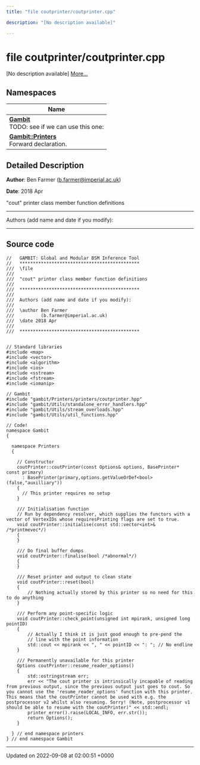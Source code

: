 ```yaml
---
title: "file coutprinter/coutprinter.cpp"

description: "[No description available]"

---
```


# file coutprinter/coutprinter.cpp

[No description available] [More...](#detailed-description)

## Namespaces

| Name           |
| -------------- |
| **[Gambit](/documentation/code/namespaces/namespacegambit/)** <br>TODO: see if we can use this one:  |
| **[Gambit::Printers](/documentation/code/namespaces/namespacegambit_1_1printers/)** <br>Forward declaration.  |

## Detailed Description


**Author**: Ben Farmer ([b.farmer@imperial.ac.uk](mailto:b.farmer@imperial.ac.uk)) 

**Date**: 2018 Apr

"cout" printer class member function definitions



------------------

Authors (add name and date if you modify):



------------------




## Source code

```
//   GAMBIT: Global and Modular BSM Inference Tool
//   *********************************************
///  \file
///
///  "cout" printer class member function definitions
///
///  *********************************************
///
///  Authors (add name and date if you modify):
///
///  \author Ben Farmer
///          (b.farmer@imperial.ac.uk)
///  \date 2018 Apr
///
///  *********************************************


// Standard libraries
#include <map>
#include <vector>
#include <algorithm>
#include <ios>
#include <sstream>
#include <fstream>
#include <iomanip>

// Gambit
#include "gambit/Printers/printers/coutprinter.hpp"
#include "gambit/Utils/standalone_error_handlers.hpp"
#include "gambit/Utils/stream_overloads.hpp"
#include "gambit/Utils/util_functions.hpp"

// Code!
namespace Gambit
{

  namespace Printers
  {

    // Constructor
    coutPrinter::coutPrinter(const Options& options, BasePrinter* const primary)
      : BasePrinter(primary,options.getValueOrDef<bool>(false,"auxilliary"))
    {
      // This printer requires no setup
    }

    /// Initialisation function
    // Run by dependency resolver, which supplies the functors with a vector of VertexIDs whose requiresPrinting flags are set to true.
    void coutPrinter::initialise(const std::vector<int>& /*printmevec*/)
    {
    }

    /// Do final buffer dumps
    void coutPrinter::finalise(bool /*abnormal*/)
    {
    }

    /// Reset printer and output to clean state
    void coutPrinter::reset(bool)
    {
        // Nothing actually stored by this printer so no need for this to do anything
    }

    /// Perform any point-specific logic 
    void coutPrinter::check_point(unsigned int mpirank, unsigned long pointID)
    {
        // Actually I think it is just good enough to pre-pend the 
        // line with the point information
        std::cout << mpirank << ", " << pointID << ": "; // No endline
    }

    /// Permanently unavailable for this printer
    Options coutPrinter::resume_reader_options()
    {
        std::ostringstream err;
        err << "The cout printer is intrinsically incapable of reading from previous output, since the previous output just goes to cout. So you cannot use the 'resume_reader_options' function with this printer. This means that the coutPrinter cannot be used with e.g. the postprocessor v2 whilst also resuming. Sorry! (Note, postprocessor v1 should be able to resume with the coutPrinter)" << std::endl; 
        printer_error().raise(LOCAL_INFO, err.str());
        return Options();
    }
 
  } // end namespace printers
} // end namespace Gambit
```


-------------------------------

Updated on 2022-09-08 at 02:00:51 +0000
